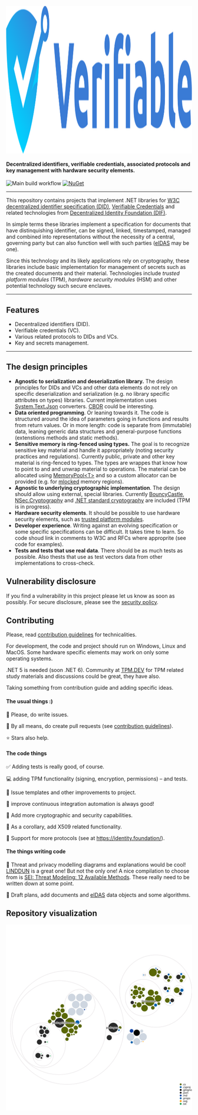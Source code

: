 <img style="display: block; margin-inline-start: auto; margin-inline-end: auto;" src="resources/verifiable-github-logo.svg" width="800" height="400" alt="Verifiable project logo: A shield in blue hues with a rounded top that narrows downwards in a 'V' like shape. In the center there is the tip of white 'V' that elongates across the left corner of the shield to white background. Undernath the lower side of 'V' there is a stylistic key handle also elongating over the edge of the shield.">

#### Decentralized identifiers, verifiable credentials, associated protocols and key management with hardware security elements.

![Main build workflow](https://github.com/lumoin/Verifiable/actions/workflows/main.yml/badge.svg)
[![NuGet](https://img.shields.io/nuget/v/Verifiable.svg?style=flat)](http://www.nuget.org/profiles/Verifiable/)

<hr>

This repository contains projects that implement .NET libraries for [W3C decentralized identifier specification (DID)](https://www.w3.org/TR/did-core/), [Verifiable Credentials](https://www.w3.org/TR/vc-data-model/) and related technologies from [Decentralized Identity Foundation (DIF)](https://identity.foundation/).

In simple terms these libraries implement a specification for documents that have distinquishing identifier, can be signed, linked, timestamped, managed and combined into representations without the necessity of a central, governing party but can also function well with such parties ([eIDAS](https://en.wikipedia.org/wiki/EIDAS) may be one).

Since this technology and its likely applications rely on cryptography, these libraries include basic implementation for management of secrets such as the created documents and their material. Technologies include _trusted platform modules_ (TPM), _hardware security modules_ (HSM) and other potential technology such secure enclaves.

<hr>

## Features

- Decentralized identifiers (DID).
- Verifiable credentials (VC).
- Various related protocols to DIDs and VCs.
- Key and secrets management.

<hr>

## The design principles

- **Agnostic to serialization and deserialization library.** The design principles for DIDs and VCs and other data elements do not rely on specific deserialization and serialization (e.g. no library specific attributes on types) libraries. Current implementation uses [System.Text.Json](https://www.nuget.org/packages/System.Text.Json/) converters. [CBOR](https://github.com/dotnet/runtime/issues/32121) could be interesting.
- **Data oriented programming**. Or leaning towards it. The code is structured around the idea of parameters going in functions and results from return values. Or in more length: code is separate from (immutable) data, leaning generic data structures and general-purpose functions (extenstions methods and static methods).
- **Sensitive memory is ring-fenced using types.** The goal is to recognize sensitive key material and handle it appropriately (noting security practices and regulations). Currently public, private and other key material is ring-fenced to types. The types are wrappes that know how to point to and and unwrap material to operations. The material can be allocated using [MemoryPool&lt;T&gt;](https://docs.microsoft.com/en-us/dotnet/api/system.buffers.memorypool-1) and so a custom allocator can be provided (e.g. for [mlocked](https://man7.org/linux/man-pages/man2/mlock.2.html) memory regions).
- **Agnostic to underlying cryptographic implementation**. The design should allow using external, special libraries. Currently [BouncyCastle](https://www.nuget.org/packages/Portable.BouncyCastle/), [NSec.Cryptography](https://www.nuget.org/packages/NSec.Cryptography) and [.NET standard cryptography](https://docs.microsoft.com/en-us/dotnet/standard/security/cryptography-model) are included (TPM is in progress).
- **Hardware security elements**. It should be possible to use hardware security elements, such as [trusted platform modules](https://en.wikipedia.org/wiki/Trusted_Platform_Module).
- **Developer experience**. Writing against an evolving specification or some specific specifications can be difficult. It takes time to learn. So code shoud link in comments to W3C and RFCs where approprite (see code for examples).
- **Tests and tests that use real data**. There should be as much tests as possible. Also thests that use as test vectors data from other implementations to cross-check.

## Vulnerability disclosure

If you find a vulnerability in this project please let us know as soon as possibly. For secure disclosure, please see the [security policy](.github/SECURITY.md).

## Contributing

Please, read [contribution guidelines](.github/contributing.md) for technicalities.

For development, the code and project should run on Windows, Linux and MacOS. Some hardware specific elements may work on only some operating systems.

.NET 5 is needed (soon .NET 6). Community at [TPM.DEV](https://developers.tpm.dev/) for TPM related study materials and discussions could be great, they have also.

Taking something from contribution guide and adding specific ideas.

#### The usual things :)

:eyes: Please, do write issues.

:raised_hands: By all means, do create pull requests (see [contribution guidelines](.github/contributing.md)).

:star: Stars also help.

#### The code things

:white_check_mark: Adding tests is really good, of course.

:computer: adding TPM functionality (signing, encryption, permissions) &ndash; and tests.

:thought_balloon: Issue templates and other improvements to project.

:rocket: improve continuous integration automation is always good!

:closed_lock_with_key: Add more cryptographic and security capabilities.

:key: As a corollary, add X509 related functionality.

:blue_book: Support for more protocols (see at https://identity.foundation/).

#### The things writing code

:memo: Threat and privacy modelling diagrams and explanations would be cool! [LINDDUN](https://www.linddun.org/) is a great one! But not the only one! A nice compilation to choose from is [SEI: Threat Modeling: 12 Available Methods](https://insights.sei.cmu.edu/blog/threat-modeling-12-available-methods/). These really need to be written down at some point.

:book: Draft plans, add documents and [eIDAS](https://en.wikipedia.org/wiki/EIDAS) data objects and some algorithms.


## Repository visualization

![Visualization of this repo](./resources/diagram.svg)